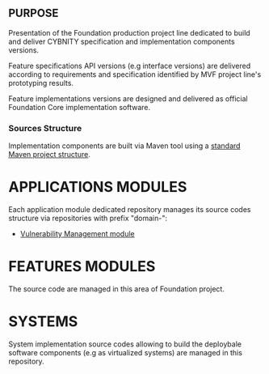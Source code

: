 ## PURPOSE
Presentation of the Foundation production project line dedicated to build and deliver CYBNITY specification and implementation components versions.

Feature specifications API versions (e.g interface versions) are delivered according to requirements and specification identified by MVF project line's prototyping results.

Feature implementations versions are designed and delivered as official Foundation Core implementation software.

### Sources Structure
Implementation components are built via Maven tool using a [standard Maven project structure](https://maven.apache.org/guides/introduction/introduction-to-the-standard-directory-layout.html).

# APPLICATIONS MODULES
Each application module dedicated repository manages its source codes structure via repositories with prefix "domain-":
- [Vulnerability Management module](/cybnity/domain-vulnerability-mgt)

# FEATURES MODULES
The source code are managed in this area of Foundation project.

# SYSTEMS
System implementation source codes allowing to build the deploybale software components (e.g as virtualized systems) are managed in this repository.
